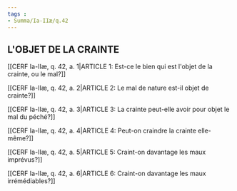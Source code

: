 ```yaml
---
tags : 
- Summa/Ia-IIæ/q.42
---
```


## L'OBJET DE LA CRAINTE

[[CERF Ia-IIæ, q. 42, a. 1|ARTICLE 1: Est-ce le bien qui est l'objet de la crainte, ou le mal?]]

[[CERF Ia-IIæ, q. 42, a. 2|ARTICLE 2: Le mal de nature est-il objet de crainte?]]

[[CERF Ia-IIæ, q. 42, a. 3|ARTICLE 3: La crainte peut-elle avoir pour objet le mal du péché?]]

[[CERF Ia-IIæ, q. 42, a. 4|ARTICLE 4: Peut-on craindre la crainte elle-même?]]

[[CERF Ia-IIæ, q. 42, a. 5|ARTICLE 5: Craint-on davantage les maux imprévus?]]

[[CERF Ia-IIæ, q. 42, a. 6|ARTICLE 6: Craint-on davantage les maux irrémédiables?]]

